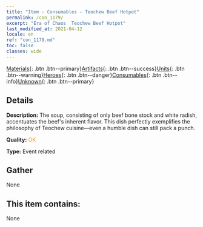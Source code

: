 ```yaml
---
title: "Item - Consumables - Teochew Beef Hotpot"
permalink: /con_1179/
excerpt: "Era of Chaos  Teochew Beef Hotpot"
last_modified_at: 2021-04-12
locale: en
ref: "con_1179.md"
toc: false
classes: wide
---
```

 [Materials](/){: .btn .btn--primary}[Artifacts](/Artifacts/){: .btn .btn--success}[Units](/Units/){: .btn .btn--warning}[Heroes](/Heroes/){: .btn .btn--danger}[Consumables](/Consumables/){: .btn .btn--info}[Unknown](/Unknown/){: .btn .btn--primary}

## Details
 **Description:** The soup, consisting of only beef bone stock and white radish, accentuates the beef's inherent flavor. This dish perfectly exemplifies the philosophy of Teochew cuisine—even a humble dish can still pack a punch.

 **Quality:** <span style="color: #FF8C00">OK</span>

 **Type:** Event related

## Gather

  None

## This item contains:

  None

